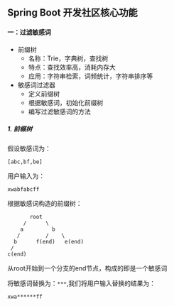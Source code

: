 ## Spring Boot 开发社区核心功能

#### 一：过滤敏感词

- 前缀树
  - 名称：Trie，字典树，查找树
  - 特点：查找效率高，消耗内存大
  - 应用：字符串检索，词频统计，字符串排序等
- 敏感词过滤器
  - 定义前缀树
  - 根据敏感词，初始化前缀树
  - 编写过滤敏感词的方法

##### 1. 前缀树

假设敏感词为：

```
[abc,bf,be]
```

用户输入为：

```
xwabfabcff
```

根据敏感词构造的前缀树：

```
       root
     /      \
    a         b 
   /        /    \
  b      f(end)   e(end)
 /   
c(end)    
```

从root开始到一个分支的end节点，构成的即是一个敏感词

将敏感词替换为：`***`,我们将用户输入替换的结果为：

```
xwa******ff
```





